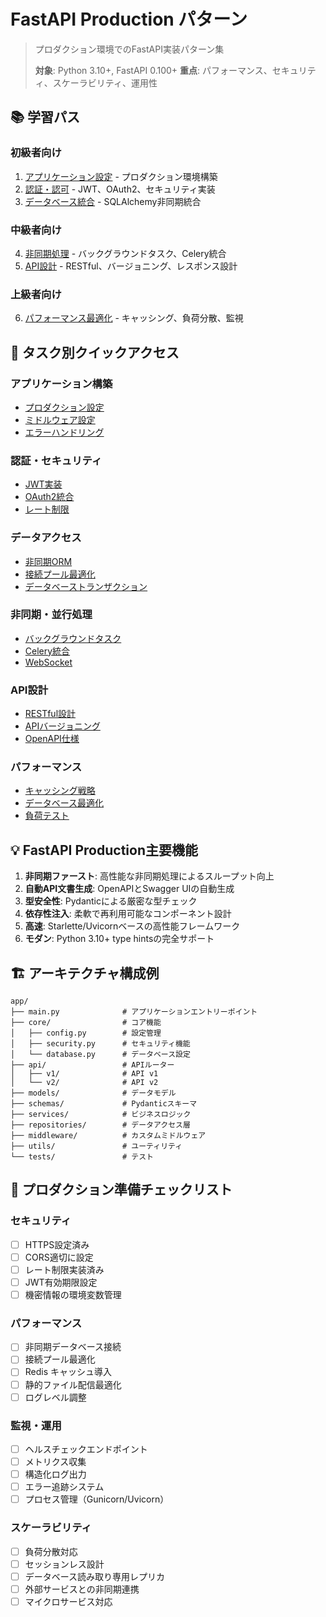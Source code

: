 # FastAPI Production パターン

> プロダクション環境でのFastAPI実装パターン集
> 
> **対象**: Python 3.10+, FastAPI 0.100+
> **重点**: パフォーマンス、セキュリティ、スケーラビリティ、運用性

## 📚 学習パス

### 初級者向け
1. [アプリケーション設定](./01-setup.md) - プロダクション環境構築
2. [認証・認可](./02-auth.md) - JWT、OAuth2、セキュリティ実装
3. [データベース統合](./03-database.md) - SQLAlchemy非同期統合

### 中級者向け
4. [非同期処理](./04-async.md) - バックグラウンドタスク、Celery統合
5. [API設計](./05-api-design.md) - RESTful、バージョニング、レスポンス設計

### 上級者向け
6. [パフォーマンス最適化](./06-optimization.md) - キャッシング、負荷分散、監視

## 🎯 タスク別クイックアクセス

### アプリケーション構築
- [プロダクション設定](./01-setup.md#production-config)
- [ミドルウェア設定](./01-setup.md#middleware)
- [エラーハンドリング](./01-setup.md#error-handling)

### 認証・セキュリティ
- [JWT実装](./02-auth.md#jwt-implementation)
- [OAuth2統合](./02-auth.md#oauth2)
- [レート制限](./02-auth.md#rate-limiting)

### データアクセス
- [非同期ORM](./03-database.md#async-orm)
- [接続プール最適化](./03-database.md#connection-pool)
- [データベーストランザクション](./03-database.md#transactions)

### 非同期・並行処理
- [バックグラウンドタスク](./04-async.md#background-tasks)
- [Celery統合](./04-async.md#celery-integration)
- [WebSocket](./04-async.md#websocket)

### API設計
- [RESTful設計](./05-api-design.md#restful-design)
- [APIバージョニング](./05-api-design.md#versioning)
- [OpenAPI仕様](./05-api-design.md#openapi)

### パフォーマンス
- [キャッシング戦略](./06-optimization.md#caching)
- [データベース最適化](./06-optimization.md#database-optimization)
- [負荷テスト](./06-optimization.md#load-testing)

## 💡 FastAPI Production主要機能

1. **非同期ファースト**: 高性能な非同期処理によるスループット向上
2. **自動API文書生成**: OpenAPIとSwagger UIの自動生成
3. **型安全性**: Pydanticによる厳密な型チェック
4. **依存性注入**: 柔軟で再利用可能なコンポーネント設計
5. **高速**: Starlette/Uvicornベースの高性能フレームワーク
6. **モダン**: Python 3.10+ type hintsの完全サポート

## 🏗️ アーキテクチャ構成例

```
app/
├── main.py              # アプリケーションエントリーポイント
├── core/                # コア機能
│   ├── config.py        # 設定管理
│   ├── security.py      # セキュリティ機能
│   └── database.py      # データベース設定
├── api/                 # APIルーター
│   ├── v1/              # API v1
│   └── v2/              # API v2
├── models/              # データモデル
├── schemas/             # Pydanticスキーマ
├── services/            # ビジネスロジック
├── repositories/        # データアクセス層
├── middleware/          # カスタムミドルウェア
├── utils/               # ユーティリティ
└── tests/               # テスト
```

## 🚀 プロダクション準備チェックリスト

### セキュリティ
- [ ] HTTPS設定済み
- [ ] CORS適切に設定
- [ ] レート制限実装済み
- [ ] JWT有効期限設定
- [ ] 機密情報の環境変数管理

### パフォーマンス
- [ ] 非同期データベース接続
- [ ] 接続プール最適化
- [ ] Redis キャッシュ導入
- [ ] 静的ファイル配信最適化
- [ ] ログレベル調整

### 監視・運用
- [ ] ヘルスチェックエンドポイント
- [ ] メトリクス収集
- [ ] 構造化ログ出力
- [ ] エラー追跡システム
- [ ] プロセス管理（Gunicorn/Uvicorn）

### スケーラビリティ
- [ ] 負荷分散対応
- [ ] セッションレス設計
- [ ] データベース読み取り専用レプリカ
- [ ] 外部サービスとの非同期連携
- [ ] マイクロサービス対応